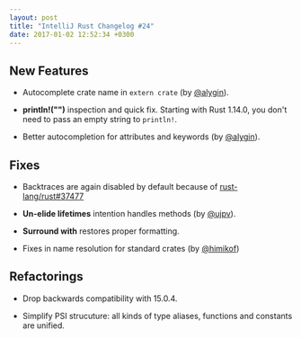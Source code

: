 ```yaml
---
layout: post
title: "IntelliJ Rust Changelog #24"
date: 2017-01-02 12:52:34 +0300
---
```


## New Features

* Autocomplete crate name in `extern crate` (by [@alygin]).

* **println!("")** inspection and quick fix. Starting with Rust 1.14.0, you
  don't need to pass an empty string to `println!`.

* Better autocompletion for attributes and keywords (by [@alygin]).

## Fixes

* Backtraces are again disabled by default because of [rust-lang/rust#37477]

* **Un-elide lifetimes** intention handles methods (by [@ujpv]).

* **Surround with** restores proper formatting.

* Fixes in name resolution for standard crates (by [@himikof])

## Refactorings

* Drop backwards compatibility with 15.0.4.

* Simplify PSI strucuture: all kinds of type aliases, functions and constants
  are unified.


[@alygin]: https://github.com/alygin
[@ujpv]: https://github.com/ujpv
[@himikof]: https://github.com/himikof
[rust-lang/rust#37477]: https://github.com/rust-lang/rust/issues/37477
